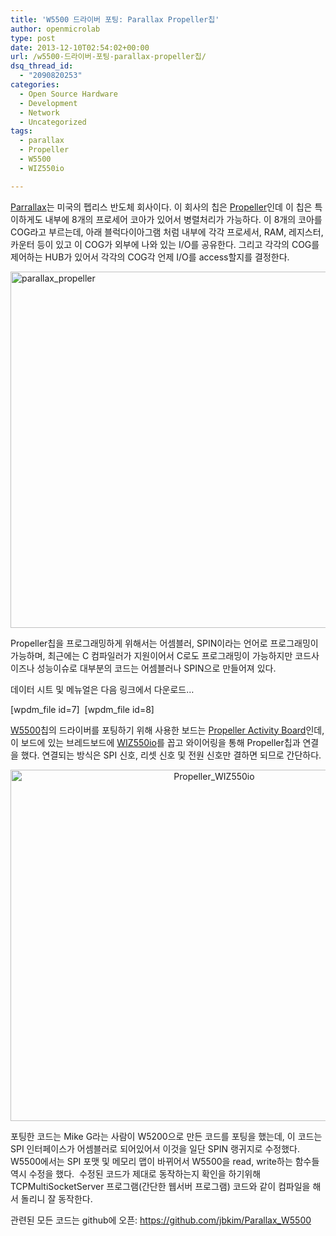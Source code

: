 ```yaml
---
title: 'W5500 드라이버 포팅: Parallax Propeller칩'
author: openmicrolab
type: post
date: 2013-12-10T02:54:02+00:00
url: /w5500-드라이버-포팅-parallax-propeller칩/
dsq_thread_id:
  - "2090820253"
categories:
  - Open Source Hardware
  - Development
  - Network
  - Uncategorized
tags:
  - parallax
  - Propeller
  - W5500
  - WIZ550io

---
```

<a href="http://parallax.com/" target="_blank">Parrallax</a>는 미국의 펩리스 반도체 회사이다. 이 회사의 칩은 <a href="http://parallax.com/microcontrollers/propeller" target="_blank">Propeller</a>인데 이 칩은 특이하게도 내부에 8개의 프로세어 코아가 있어서 병렬처리가 가능하다. 이 8개의 코아를 COG라고 부르는데, 아래 블럭다이아그램 처럼 내부에 각각 프로세서, RAM, 레지스터, 카운터 등이 있고 이 COG가 외부에 나와 있는 I/O를 공유한다. 그리고 각각의 COG를 제어하는 HUB가 있어서 각각의 COG각 언제 I/O를 access할지를 결정한다.

[<img loading="lazy" class="alignnone size-full wp-image-2736" alt="parallax_propeller" src="/images/2013/12/parallax_propeller.png" width="921" height="570" srcset="/images/2013/12/parallax_propeller.png 921w, /images/2013/12/parallax_propeller-300x185.png 300w" sizes="(max-width: 921px) 100vw, 921px" />][1]

Propeller칩을 프로그래밍하게 위해서는 어셈블러, SPIN이라는 언어로 프로그래밍이 가능하며, 최근에는 C 컴파일러가 지원이어서 C로도 프로그래밍이 가능하지만 코드사이즈나 성능이슈로 대부분의 코드는 어셈블러나 SPIN으로 만들어져 있다.

데이터 시트 및 메뉴얼은 다음 링크에서 다운로드&#8230;

[wpdm\_file id=7]  [wpdm\_file id=8]

<a href="http://wizwiki.net/wiki/doku.php?id=products:w5500:start" target="_blank">W5500</a>칩의 드라이버를 포팅하기 위해 사용한 보드는 <a href="http://parallax.com/product/32910" target="_blank">Propeller Activity Board</a>인데, 이 보드에 있는 브레드보드에 <a href="http://wizwiki.net/wiki/doku.php?id=products:wiz550io:start" target="_blank">WIZ550io</a>를 꼽고 와이어링을 통해 Propeller칩과 연결을 했다. 연결되는 방식은 SPI 신호, 리셋 신호 및 전원 신호만 결하면 되므로 간단하다.

<p style="text-align: center;">
  <a href="/images/2013/12/Propeller_WIZ550io.jpg"><img loading="lazy" class="size-full wp-image-2737 aligncenter" alt="Propeller_WIZ550io" src="/images/2013/12/Propeller_WIZ550io.jpg" width="636" height="562" srcset="/images/2013/12/Propeller_WIZ550io.jpg 636w, /images/2013/12/Propeller_WIZ550io-300x265.jpg 300w" sizes="(max-width: 636px) 100vw, 636px" /></a>
</p>

포팅한 코드는 Mike G라는 사람이 W5200으로 만든 코드를 포팅을 했는데, 이 코드는 SPI 인터페이스가 어셈블러로 되어있어서 이것을 일단 SPIN 랭귀지로 수정했다. W5500에서는 SPI 포맷 및 메모리 맵이 바뀌어서 W5500을 read, write하는 함수들 역시 수정을 했다.  수정된 코드가 제대로 동작하는지 확인을 하기위해 TCPMultiSocketServer 프로그램(간단한 웹서버 프로그램) 코드와 같이 컴파일을 해서 돌리니 잘 동작한다.

관련된 모든 코드는 github에 오픈: <a title="W5500 porting on Propeller" href="https://github.com/jbkim/Parallax_W5500" target="_blank">https://github.com/jbkim/Parallax_W5500</a>

 [1]: /images/2013/12/parallax_propeller.png